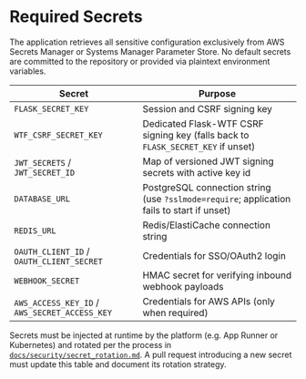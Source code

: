 # Required Secrets

The application retrieves all sensitive configuration exclusively from AWS Secrets Manager or Systems Manager Parameter Store. No default secrets are committed to the repository or provided via plaintext environment variables.

| Secret | Purpose |
| --- | --- |
| `FLASK_SECRET_KEY` | Session and CSRF signing key |
| `WTF_CSRF_SECRET_KEY` | Dedicated Flask-WTF CSRF signing key (falls back to `FLASK_SECRET_KEY` if unset) |
| `JWT_SECRETS` / `JWT_SECRET_ID` | Map of versioned JWT signing secrets with active key id |
| `DATABASE_URL` | PostgreSQL connection string (use `?sslmode=require`; application fails to start if unset) |
| `REDIS_URL` | Redis/ElastiCache connection string |
| `OAUTH_CLIENT_ID` / `OAUTH_CLIENT_SECRET` | Credentials for SSO/OAuth2 login |
| `WEBHOOK_SECRET` | HMAC secret for verifying inbound webhook payloads |
| `AWS_ACCESS_KEY_ID` / `AWS_SECRET_ACCESS_KEY` | Credentials for AWS APIs (only when required) |

Secrets must be injected at runtime by the platform (e.g. App Runner or Kubernetes) and rotated per the process in [`docs/security/secret_rotation.md`](security/secret_rotation.md). A pull request introducing a new secret must update this table and document its rotation strategy.
